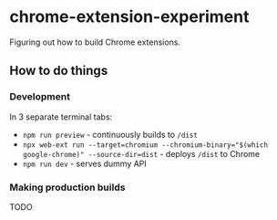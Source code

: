 # chrome-extension-experiment

Figuring out how to build Chrome extensions.

## How to do things

### Development

In 3 separate terminal tabs:

* `npm run preview` - continuously builds to `/dist`
* `npx web-ext run --target=chromium --chromium-binary="$(which google-chrome)" --source-dir=dist` - deploys `/dist` to Chrome
* `npm run dev` - serves dummy API

### Making production builds

TODO
